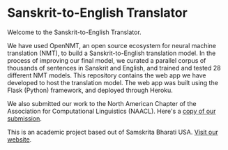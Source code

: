 # Sanskrit-to-English Translator

Welcome to the Sanskrit-to-English Translator. 

We have used OpenNMT, an open source ecosystem for neural machine translation (NMT), to build a Sanskrit-to-English translation model. In the process of improving our final model, we curated a parallel corpus of thousands of sentences in Sanskrit and English, and trained and tested 28 different NMT models. This repository  contains the web app we have developed to host the translation model. The web app was built using the Flask (Python) framework, and deployed through Heroku.

We also submitted our work to the North American Chapter of the Association for Computational Linguistics (NAACL). Here's a [copy of our submission](https://drive.google.com/file/d/1BPKLqxzZLZdQjxb8s-I86FNg7ubeH9c1/view?usp=sharing).

This is an academic project based out of Samskrita Bharati USA. [Visit our website](http://sanskrittranslator.herokuapp.com/).

